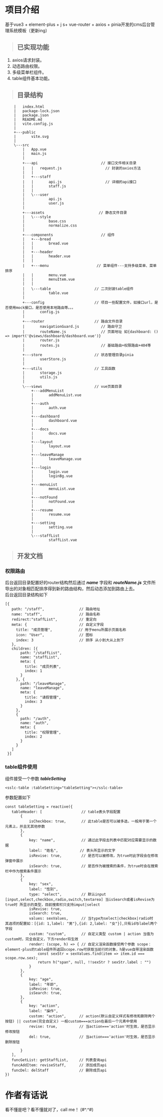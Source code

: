 # 项目介绍
  基于vue3 + element-plus + j s+ vue-router + axios + pinia开发的cms后台管理系统模板（更新ing）
>## 已实现功能
  1. axios请求封装。 
  2. 动态路由权限。
  3. 多级菜单栏组件。
  3. table组件基本功能。
  
  
  
>## 目录结构
        |   index.html
        |   package-lock.json
        |   package.json
        |   README.md
        |   vite.config.js
        |       
        +---public
        |       vite.svg
        |       
        \---src                   
            |   App.vue
            |   main.js
            |   
            +---api                             // 接口文件相关目录
            |   |   request.js                    // 封装的axios方法
            |   |   
            |   +---staff
            |   |       api.js                    // 详细的api接口
            |   |       staff.js
            |   |       
            |   \---user
            |           api.js
            |           user.js
            |           
            +---assets                         // 静态文件目录
            |   \---style
            |           base.css
            |           normalize.css
            |           
            +---components                      // 组件
            |   +---bread
            |   |       bread.vue
            |   |       
            |   +---header
            |   |       header.vue
            |   |       
            |   +---menu                      // 菜单组件---支持多级菜单、菜单排序
            |   |       menu.vue
            |   |       menuItem.vue
            |   |        
            |   \---table                    // 二次封装table组件
            |           table.vue
            |           
            +---config                       // 项目一些配置文件，如接口url，是否使用mock接口，是否使用本地路由等。。。
            |       config.js
            |       
            +---router                       // 路由文件目录
            |       navigationGuard.js          // 路由守卫
            |       routeName.js                // 页面地址 如{dashboard: () => import('@views/dashboard/dashboard.vue')}
            |       router.js
            |       routes.js                   // 基础路由+权限路由+404等
            |       
            +---store                        // 状态管理目录pinia
            |       userStore.js             
            |       
            +---utils                        // 工具函数
            |       storage.js
            |       utils.js
            |       
            \---views                        // vue页面目录
                +---addMenuList
                |       addMenuList.vue
                |       
                +---auth
                |       auth.vue
                |       
                +---dashboard
                |       dashboard.vue
                |       
                +---docs
                |       docs.vue
                |       
                +---layout
                |       layout.vue
                |       
                +---leaveManage
                |       leaveManage.vue
                |       
                +---login
                |       login.vue
                |       loginBg.vue
                |       
                +---menuList
                |       menuList.vue
                |       
                +---notFound
                |       notFound.vue
                |       
                +---resume
                |       resume.vue
                |       
                +---setting
                |       setting.vue
                |       
                \---staffList
                        staffList.vue
                        
>## 开发文档
### 权限路由
 后台返回目录配置好的router结构然后通过 ***name*** 字段和 ***routeName.js*** 文件所导出的对象相匹配排序得到新的路由结构，然后动态添加到路由上去。  
 后台返回目录结构如下  
 ```
 [{
    path: "/staff",                // 路由地址
    name: "staff",                 // 路由名称
    redirect:"staffList",          // 重定向
    meta: {                        // 自定义字段
      title: "成员管理",            // 用于menu所展示页面名称
      icon: "User",                // 图标
      index: 3                     // 排序 从小到大从上到下
    },
    children: [{
        path: "/staffList",
        name: "staffList",
        meta: {
          title: "成员列表",
          index: 1
        }
      }, {
        path: "/leaveManage",
        name: "leaveManage",
        meta: {
          title: "请假管理",
          index: 3
        }
      },
      {
        path: "/auth",
        name: "auth",
        meta: {
          title: "权限管理",
          index: 2
        }
      }
    ]
  }]
 ```
 ### table组件使用  
 组件接受一个参数 ***tableSetting***
 ```
 <sslc-table :tableSetting="tableSetting"></sslc-table>
 ```
 参数配置如下
 ```
 const tableSetting = reactive({
    tableHeader: [                  // table表头字段配置
        {
            isCheckbox: true,       // 此table是否可以被多选，一般用于第一个元素上，并且无其他参数
        },
        {
            key: "name",            // 通过此字段去列表中匹配对应需要显示的数据
            label: "姓名",          // 表头所显示的文字
            isRevise: true,         // 是否可以被修改，为true时此字段会在修改弹窗中展示
            isSearch: true,         // 是否作为被搜索的条件，为true时会在搜索栏中作为搜索条件展示
        },
        {
            key: "sex",
            label: "性别",
            type: "select",         // 默认input [input,select,checkbox,radio,switch,textarea] 当isSearch或者isRevise为true时 所显示的类型，目前搜索栏只支持imput|select
            isRevise: true,
            isSearch: true,
            values: sexValues,      // 当type为select|checkbox|radio时 其选项的配置如：[{id: 1,label: "男"},{id: 2,label: "女"}],只有id与label两个字段
            custom: "custom",       // 自定义类型 custom | action 当值为custom时，完全自定义，下方render将生效
            render: (scope, h) => { // 自定义渲染函数接受两个参数 scope：element-plus的table组件所返回scope.row可获取当前行的对象，h是vue自带渲染函数
                const sexStr = sexValues.find(item => item.id === scope.row.sex);
                return h("span", null, !!sexStr ? sexStr.label : "")
            }
        },
        {
            key: "age",
            label: "年龄",
            isRevise: true,
            isSearch: true,
        },
        {
            key: "action",
            label: "操作",
            custom: "action",      // action(默认自定义样式有修改和删除两个按钮) || custom(完全自定义) 一般custom===action在最后一个元素中使用
            revise: true,          // 当action==='action'时生效，是否显示修改按钮
            del: true,             // 当action==='action'时生效，是否显示删除按钮

        }
    ],
    funcGetList: getStaffList,     // 列表查询api
    funcAddItem: reviseStaff,      // 添加成员api
    funcDel: delStaff              // 删除成员api
})
 ```

 # 作者有话说
 看不懂是吧？看不懂就对了，call me！ (#^.^#)